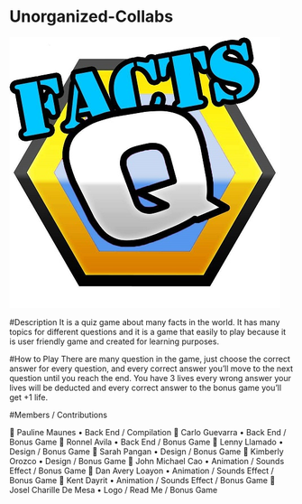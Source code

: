 # Unorganized-Collabs

![Facts Q](https://github.com/FactsQ/Unorganized-Collabs/blob/master/DesignWAD/Logo.jpg)

#Description 
  It is a quiz game about many facts in the world. It has many topics for different questions and it is a game that easily to play because it is user friendly game and created for learning purposes.
  
#How to Play
  There are many question in the game, just choose the correct answer for every question, and every correct answer you’ll move to the next question until you reach the end. You have 3 lives every wrong answer your lives will be deducted and every correct answer to the bonus game you’ll get +1 life.  
  
#Members / Contributions

	Pauline Maunes 
• Back End / Compilation 
	Carlo Guevarra
• Back End / Bonus Game
	Ronnel Avila
• Back End / Bonus Game
	Lenny Llamado
• Design / Bonus Game
	Sarah Pangan
• Design / Bonus Game
	Kimberly Orozco
• Design / Bonus Game
	John Michael Cao
• Animation / Sounds Effect / Bonus Game
	Dan Avery Loayon 
• Animation / Sounds Effect / Bonus Game
	Kent Dayrit
• Animation / Sounds Effect / Bonus Game
	Josel Charille De Mesa
• Logo / Read Me / Bonus Game 

  
